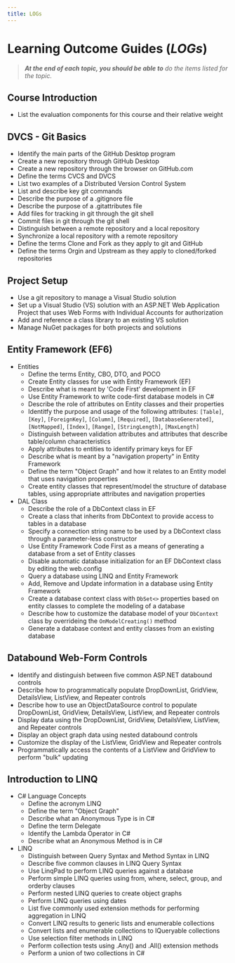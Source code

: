```yaml
---
title: LOGs
---
```

# Learning Outcome Guides (*LOGs*)

> ***At the end of each topic, you should be able to** do the items listed for the topic.*

## Course Introduction

- List the evaluation components for this course and their relative weight

## DVCS - Git Basics

- Identify the main parts of the GitHub Desktop program
- Create a new repository through GitHub Desktop
- Create a new repository through the browser on GitHub.com
- Define the terms CVCS and DVCS
- List two examples of a Distributed Version Control System
- List and describe key git commands
- Describe the purpose of a .gitignore file
- Describe the purpose of a .gitattributes file
- Add files for tracking in git through the git shell
- Commit files in git through the git shell
- Distinguish between a remote repository and a local repository
- Synchronize a local repository with a remote repository
- Define the terms Clone and Fork as they apply to git and GitHub
- Define the terms Orgin and Upstream as they apply to cloned/forked repositories

## Project Setup

- Use a git repository to manage a Visual Studio solution
- Set up a Visual Studio (VS) solution with an ASP.NET Web Application Project that uses Web Forms with Individual Accounts for authorization
- Add and reference a class library to an existing VS solution
- Manage NuGet packages for both projects and solutions

## Entity Framework (EF6)

- Entities
    - Define the terms Entity, CBO, DTO, and POCO
    - Create Entity classes for use with Entity Framework (EF)
    - Describe what is meant by 'Code First' development in EF
    - Use Entity Framework to write code-first database models in C#
    - Describe the role of attributes on Entity classes and their properties
    - Identitfy the purpose and usage of the following attributes: `[Table]`, `[Key]`, `[ForeignKey]`, `[Column]`, `[Required]`, `[DatabaseGenerated]`, `[NotMapped]`, `[Index]`, `[Range]`, `[StringLength]`, `[MaxLength]`
    - Distinguish between validation attributes and attributes that describe table/column characteristics
    - Apply attributes to entities to identify primary keys for EF
    - Describe what is meant by a "navigation property" in Entity Framework
    - Define the term "Object Graph" and how it relates to an Entity model that uses navigation properties
    - Create entity classes that represent/model the structure of database tables, using appropriate attributes and navigation properties
- DAL Class
    - Describe the role of a DbContext class in EF
    - Create a class that inherits from DbContext to provide access to tables in a database
    - Specify a connection string name to be used by a DbContext class through a parameter-less constructor
    - Use Entity Framework Code First as a means of generating a database from a set of Entity classes
    - Disable automatic database initialization for an EF DbContext class by editing the web.config
    - Query a database using LINQ and Entity Framework
    - Add, Remove and Update information in a database using Entity Framework
    - Create a database context class with `DbSet<>` properties based on entity classes to complete the modeling of a database
    - Describe how to customize the database model of your `DbContext` class by overrideing the `OnModelCreating()` method
    - Generate a database context and entity classes from an existing database

## Databound Web-Form Controls

- Identify and distinguish between five common ASP.NET databound controls
- Describe how to programmatically populate DropDownList, GridView, DetailsView, ListView, and Repeater controls
- Describe how to use an ObjectDataSource control to populate DropDownList, GridView, DetailsView, ListView, and Repeater controls
- Display data using the DropDownList, GridView, DetailsView, ListView, and Repeater controls
- Display an object graph data using nested databound controls
- Customize the display of the ListView, GridView and Repeater controls
- Programmatically access the contents of a ListView and GridView to perform "bulk" updating

## Introduction to LINQ

- C# Language Concepts
    - Define the acronym LINQ
    - Define the term "Object Graph"
    - Describe what an Anonymous Type is in C#
    - Define the term Delegate
    - Identify the Lambda Operator in C#
    - Describe what an Anonymous Method is in C#
- LINQ
    - Distinguish between Query Syntax and Method Syntax in LINQ
    - Describe five common clauses in LINQ Query Syntax
    - Use LinqPad to perform LINQ queries against a database
    - Perform simple LINQ queries using from, where, select, group, and orderby clauses
    - Perform nested LINQ queries to create object graphs
    - Perform LINQ queries using dates
    - List five commonly used extension methods for performing aggregation in LINQ
    - Convert LINQ results to generic lists and enumerable collections
    - Convert lists and enumerable collections to IQueryable collections
    - Use selection filter methods in LINQ
    - Perform collection tests using .Any() and .All() extension methods
    - Perform a union of two collections in C#
